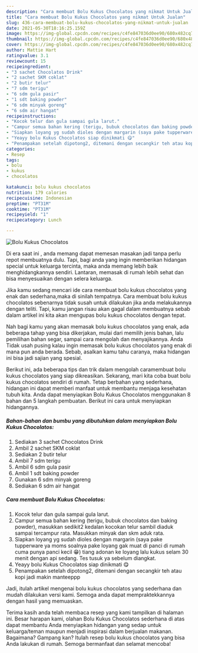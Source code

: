 ```yaml
---
description: "Cara membuat Bolu Kukus Chocolatos yang nikmat Untuk Jualan"
title: "Cara membuat Bolu Kukus Chocolatos yang nikmat Untuk Jualan"
slug: 436-cara-membuat-bolu-kukus-chocolatos-yang-nikmat-untuk-jualan
date: 2021-05-30T18:16:25.159Z
image: https://img-global.cpcdn.com/recipes/c4fe847036d0ee90/680x482cq70/bolu-kukus-chocolatos-foto-resep-utama.jpg
thumbnail: https://img-global.cpcdn.com/recipes/c4fe847036d0ee90/680x482cq70/bolu-kukus-chocolatos-foto-resep-utama.jpg
cover: https://img-global.cpcdn.com/recipes/c4fe847036d0ee90/680x482cq70/bolu-kukus-chocolatos-foto-resep-utama.jpg
author: Mattie Hart
ratingvalue: 3.1
reviewcount: 15
recipeingredient:
- "3 sachet Chocolatos Drink"
- "2 sachet SKM coklat"
- "2 butir telur"
- "7 sdm terigu"
- "6 sdm gula pasir"
- "1 sdt baking powder"
- "6 sdm minyak goreng"
- "6 sdm air hangat"
recipeinstructions:
- "Kocok telur dan gula sampai gula larut."
- "Campur semua bahan kering (terigu, bubuk chocolatos dan baking powder), masukkan sedikit2 kedalan kocokan telur sambil diaduk sampai tercampur rata. Masukkan minyak dan skm aduk rata."
- "Siapkan loyang yg sudah dioles dengan margarin (saya pake tupperware ya moms soalnya pake loyang gak muat di panci di rumah cuma punya panci kecil 😁) tiang adonan ke loyang lalu kukus selam 30 menit dengan api sedang. Tes tusuk ya sebelum diangkat."
- "Yeayy bolu Kukus Chocolatos siap dinikmati 😋"
- "Penampakan setelah dipotong2, ditemani dengan secangkir teh atau kopi jadi makin manteeppp"
categories:
- Resep
tags:
- bolu
- kukus
- chocolatos

katakunci: bolu kukus chocolatos 
nutrition: 179 calories
recipecuisine: Indonesian
preptime: "PT31M"
cooktime: "PT31M"
recipeyield: "1"
recipecategory: Lunch

---
```



![Bolu Kukus Chocolatos](https://img-global.cpcdn.com/recipes/c4fe847036d0ee90/680x482cq70/bolu-kukus-chocolatos-foto-resep-utama.jpg)

Di era  saat ini , anda memang dapat memesan masakan jadi tanpa perlu repot membuatnya dulu. Tapi, bagi anda yang ingin memberikan hidangan special untuk keluarga tercinta, maka anda memang lebih baik menghidangkannya sendiri. Lantaran, memasak di rumah lebih sehat dan bisa menyesuaikan dengan selera keluarga.

Jika kamu sedang mencari ide cara membuat bolu kukus chocolatos yang enak dan sederhana,maka di sinilah tempatnya. Cara membuat bolu kukus chocolatos  sebenarnya tidak susah untuk dilakukan jika anda melakukannya dengan teliti. Tapi, kamu jangan risau akan gagal dalam membuatnya 
sebab dalam artikel ini kita akan mengupas bolu kukus chocolatos dengan tepat.  



Nah bagi kamu yang akan memasak bolu kukus chocolatos yang enak, ada beberapa tahap yang bisa dikerjakan, mulai dari memilih jenis bahan, lalu pemilihan bahan segar, sampai cara mengolah dan menyajikannya. Anda Tidak usah pusing kalau ingin memasak bolu kukus chocolatos yang enak di mana pun anda berada. Sebab, asalkan kamu  tahu caranya, maka hidangan ini bisa jadi sajian yang spesial.

Berikut ini, ada beberapa tips dan trik dalam mengolah caramembuat bolu kukus chocolatos yang siap dikreasikan. Sekarang, mari kita coba buat bolu kukus chocolatos sendiri di rumah. Tetap berbahan yang sederhana, hidangan ini dapat memberi manfaat untuk membantu menjaga kesehatan tubuh kita. Anda dapat menyiapkan Bolu Kukus Chocolatos menggunakan 8 bahan dan 5 langkah pembuatan. Berikut ini cara untuk menyiapkan hidangannya.

<!--inarticleads1-->

##### Bahan-bahan dan bumbu yang dibutuhkan dalam menyiapkan Bolu Kukus Chocolatos:

1. Sediakan 3 sachet Chocolatos Drink
1. Ambil 2 sachet SKM coklat
1. Sediakan 2 butir telur
1. Ambil 7 sdm terigu
1. Ambil 6 sdm gula pasir
1. Ambil 1 sdt baking powder
1. Gunakan 6 sdm minyak goreng
1. Sediakan 6 sdm air hangat




<!--inarticleads2-->

##### Cara membuat Bolu Kukus Chocolatos:

1. Kocok telur dan gula sampai gula larut.
1. Campur semua bahan kering (terigu, bubuk chocolatos dan baking powder), masukkan sedikit2 kedalan kocokan telur sambil diaduk sampai tercampur rata. Masukkan minyak dan skm aduk rata.
1. Siapkan loyang yg sudah dioles dengan margarin (saya pake tupperware ya moms soalnya pake loyang gak muat di panci di rumah cuma punya panci kecil 😁) tiang adonan ke loyang lalu kukus selam 30 menit dengan api sedang. Tes tusuk ya sebelum diangkat.
1. Yeayy bolu Kukus Chocolatos siap dinikmati 😋
1. Penampakan setelah dipotong2, ditemani dengan secangkir teh atau kopi jadi makin manteeppp




Jadi, itulah artikel mengenai  bolu kukus chocolatos  yang sederhana dan mudah dilakukan versi kami. Semoga anda dapat mempraktekkannya dengan hasil yang memuaskan. 

Terima kasih anda telah membaca resep yang kami tampilkan di halaman ini. Besar harapan kami, olahan  Bolu Kukus Chocolatos sederhana di atas dapat membantu Anda menyiapkan hidangan yang sedap untuk keluarga/teman maupun menjadi inspirasi dalam berjualan makanan. Bagaimana? Gampang kan? Itulah resep bolu kukus chocolatos yang bisa Anda lakukan di rumah. Semoga bermanfaat dan selamat mencoba!

